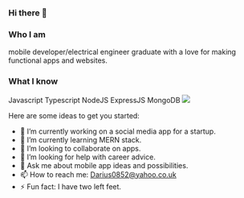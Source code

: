 ### Hi there 👋

### Who I am

mobile developer/electrical engineer graduate with a love for making functional apps and websites.

### What I know

Javascript Typescript NodeJS ExpressJS MongoDB <img src="https://emojis.slackmojis.com/emojis/images/1532555621/4296/mongodb.png?1532555621">




Here are some ideas to get you started:

- 🔭 I’m currently working on a social media app for a startup.
- 🌱 I’m currently learning MERN stack.
- 👯 I’m looking to collaborate on apps.
- 🤔 I’m looking for help with career advice.
- 💬 Ask me about mobile app ideas and possibilities.
- 📫 How to reach me: Darius0852@yahoo.co.uk
- ⚡ Fun fact: I have two left feet. 

